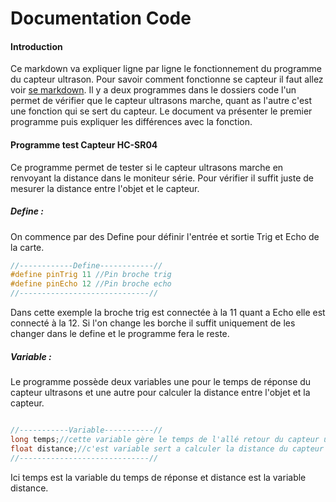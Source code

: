 # Documentation Code

#### Introduction

Ce markdown va expliquer ligne par ligne le fonctionnement du programme du capteur ultrason. Pour savoir comment fonctionne se capteur il faut allez voir [se markdown](). Il y a deux programmes dans le dossiers code l'un permet de vérifier que le capteur ultrasons marche, quant as l'autre c'est une fonction qui se sert du capteur. Le document va présenter le premier programme puis expliquer les différences avec la fonction.

#### Programme test Capteur HC-SR04

Ce programme permet de tester si le capteur ultrasons marche en renvoyant la distance dans le moniteur série. Pour vérifier il suffit juste de mesurer la distance entre l'objet et le capteur.

##### Define : 

On commence par des Define pour définir l'entrée et sortie Trig et Echo de la carte.

~~~C++
//------------Define------------//
#define pinTrig 11 //Pin broche trig
#define pinEcho 12 //Pin broche echo
//-----------------------------//

~~~

Dans cette exemple la broche trig est connectée à la 11 quant a Echo elle est connecté à la 12. Si l'on change les borche il suffit uniquement de les changer dans le define et le programme fera le reste.

##### Variable :

Le programme possède deux variables une pour le temps de réponse du capteur ultrasons et une autre pour calculer la distance entre l'objet et la capteur.

~~~C++

//-----------Variable-----------//
long temps;//cette variable gère le temps de l'allé retour du capteur ultrason
float distance;//c'est variable sert a calculer la distance du capteur detecter par le capteur ultrason.
//-----------------------------//

~~~

Ici temps est la variable du temps de réponse et distance est la variable distance.



